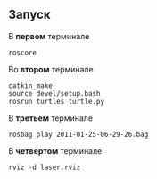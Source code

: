 ## Запуск

В **первом** терминале
```
roscore
```

Во **втором** терминале
```
catkin_make
source devel/setup.bash
rosrun turtles turtle.py
```

В **третьем** терминале
```
rosbag play 2011-01-25-06-29-26.bag
```

В **четвертом** терминале
```
rviz -d laser.rviz
```
